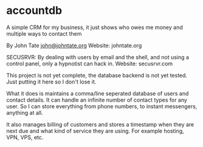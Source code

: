 # accountdb
A simple CRM for my business, it just shows who owes me money and multiple ways to contact them

By John Tate <john@johntate.org>
Website: johntate.org

SECUSRVR: By dealing with users by email and the shell, and not using a control
panel, only a hypnotist can hack in. Website: secusrvr.com

This project is not yet complete, the database backend is not yet tested. Just
putting it here so I don't lose it.

What it does is maintains a comma/line seperated database of users and contact
details. It can handle an infinite number of contact types for any user. So I
can store everything from phone numbers, to instant messengers, anything at all.

It also manages billing of customers and stores a timestamp when they are next
due and what kind of service they are using. For example hosting, VPN, VPS, etc.

